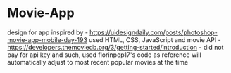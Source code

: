 # Movie-App

design for app inspired by - https://uidesigndaily.com/posts/photoshop-movie-app-mobile-day-193
used HTML, CSS, JavaScript and movie API - https://developers.themoviedb.org/3/getting-started/introduction - did not pay for api key and such, used florinpop17's code as reference
will automatically adjust to most recent popular movies at the time
